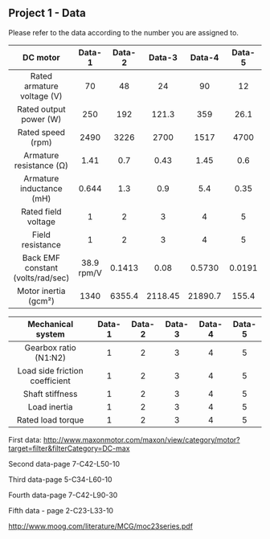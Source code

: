 ## Project 1 - Data
Please refer to the data according to the number you are assigned to.

| DC motor| Data-1| Data-2| Data-3| Data-4| Data-5|
| :-----: |:-----:| :----:|:-----:| :----:|:-----:|
| Rated armature voltage (V) | 70 | 48 | 24 | 90 | 12 |
| Rated output power (W)| 250 | 192 | 121.3 | 359 | 26.1 |
| Rated speed (rpm)  | 2490 | 3226 | 2700 | 1517 | 4700 |
| Armature resistance (Ω)    | 1.41 | 0.7 | 0.43 | 1.45 | 0.6 |
| Armature inductance (mH)    | 0.644 | 1.3 | 0.9 | 5.4 | 0.35 |
| Rated field voltage    | 1 | 2 | 3 | 4 | 5 |
| Field resistance       | 1 | 2 | 3 | 4 | 5 |
| Back EMF constant (volts/rad/sec)|38.9 rpm/V | 0.1413 | 0.08 | 0.5730 | 0.0191 |
| Motor inertia (gcm²) | 1340 |6355.4| 2118.45 | 21890.7 | 155.4 |

| Mechanical system| Data-1| Data-2| Data-3| Data-4| Data-5|
| :--------------: |:-----:| :----:|:-----:| :----:|:-----:|
| Gearbox ratio (N1:N2)         | 1 | 2 | 3 | 4 | 5 |
| Load side friction coefficient| 1 | 2 | 3 | 4 | 5 |
| Shaft stiffness                | 1 | 2 | 3 | 4 | 5 |
| Load inertia                   | 1 | 2 | 3 | 4 | 5 |
| Rated load torque              | 1 | 2 | 3 | 4 | 5 |

<!---
Markdown | Less | Pretty
--- | --- | ---
*Still* | `renders` | **nicely**
1 | 2 | 3
-->

First data:
http://www.maxonmotor.com/maxon/view/category/motor?target=filter&filterCategory=DC-max


Second data-page 7-C42-L50-10

Third data-page 5-C34-L60-10

Fourth data-page 7-C42-L90-30

Fifth data - page 2-C23-L33-10

http://www.moog.com/literature/MCG/moc23series.pdf
